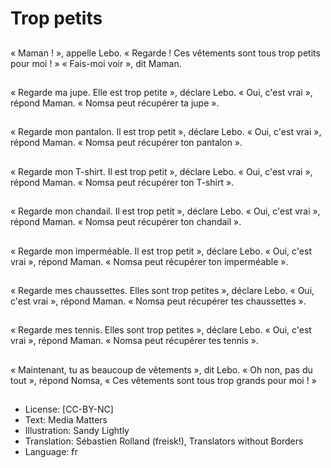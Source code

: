 # Trop petits

##
« Maman ! », appelle
Lebo.
« Regarde ! Ces
vêtements sont tous
trop petits pour moi ! »
« Fais-moi voir », dit
Maman.

##
« Regarde ma jupe. Elle
est trop petite »,
déclare Lebo.
« Oui, c'est vrai »,
répond Maman.
« Nomsa peut récupérer
ta jupe ».

##
« Regarde mon
pantalon. Il est trop
petit », déclare Lebo.
« Oui, c'est vrai »,
répond Maman.
« Nomsa peut récupérer
ton pantalon ».

##
« Regarde mon T-shirt.
Il est trop petit »,
déclare Lebo.
« Oui, c'est vrai »,
répond Maman.
« Nomsa peut récupérer
ton T-shirt ».

##
« Regarde mon
chandail. Il est trop
petit », déclare Lebo.
« Oui, c'est vrai »,
répond Maman.
« Nomsa peut récupérer
ton chandail ».

##
« Regarde mon
imperméable. Il est trop
petit », déclare Lebo.
« Oui, c'est vrai »,
répond Maman.
« Nomsa peut récupérer
ton imperméable ».

##
« Regarde mes
chaussettes. Elles sont
trop petites », déclare
Lebo.
« Oui, c'est vrai »,
répond Maman.
« Nomsa peut récupérer
tes chaussettes ».

##
« Regarde mes tennis.
Elles sont trop petites »,
déclare Lebo.
« Oui, c'est vrai »,
répond Maman.
« Nomsa peut récupérer
tes tennis ».

##
« Maintenant, tu as
beaucoup de vêtements
», dit Lebo.
« Oh non, pas du tout »,
répond Nomsa,
« Ces vêtements sont
tous trop grands pour
moi ! »

##
* License: [CC-BY-NC]
* Text: Media Matters
* Illustration: Sandy Lightly
* Translation: Sébastien Rolland (freisk!), Translators without Borders
* Language: fr
